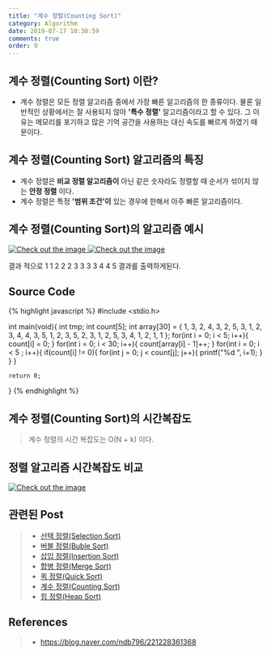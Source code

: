 ```yaml
---
title: "계수 정렬(Counting Sort)"
category: Algorithm
date: 2019-07-17 10:30:59
comments: true
order: 9
---
```


## 계수 정렬(Counting Sort) 이란?
* 계수 정렬은 모든 정렬 알고리즘 중에서 가장 빠른 알고리즘의 한 종류이다. 물론 일반적인 상황에서는 잘 사용되지 않아 __'특수 정렬'__ 알고리즘이라고 할 수 있다. 그 이유는 메모리를 포기하고 많은 기억 공간을 사용하는 대신 속도를 빠르게 하였기 때문이다.


## 계수 정렬(Counting Sort) 알고리즘의 특징
* 계수 정렬은 __비교 정렬 알고리즘이__ 아닌 같은 숫자라도 정렬할 때 순서가 섞이지 않는 __안정 정렬__ 이다.
* 계수 정렬은 특정 __'범위 조건'이__ 있는 경우에 한해서 아주 빠른 알고리즘이다.

## 계수 정렬(Counting Sort)의 알고리즘 예시

<a href="{{ site.baseurl }}{{ site.algorithm_img }}/sort/countingsort1.JPG" data-lightbox="falcon9-large" data-title="Check out the image">
  <img src="{{ site.baseurl }}{{ site.algorithm_img }}/sort/countingsort1.JPG" title="Check out the image">
</a>

<a href="{{ site.baseurl }}{{ site.algorithm_img }}/sort/countingsort2.JPG" data-lightbox="falcon9-large" data-title="Check out the image">
  <img src="{{ site.baseurl }}{{ site.algorithm_img }}/sort/countingsort2.JPG" title="Check out the image">
</a>

결과 적으로 1 1 2 2 2 3 3 3 3 4 4 5 결과를 출력하게된다.


## Source Code

{% highlight javascript %}
#include <stdio.h>

int main(void){
	int tmp;
	int count[5];
	int array[30] = {
		1, 3, 2, 4, 3, 2, 5, 3, 1, 2,
		3, 4, 4, 3, 5, 1, 2, 3, 5, 2,
		3, 1, 2, 5, 3, 4, 1, 2, 1, 1
	};
	for(int i = 0; i < 5; i++){
		count[i] = 0;
	}
	for(int i = 0; i < 30; i++){
		count[array[i] - 1]++;
	}
	for(int i = 0; i < 5 ; i++){
		if(count[i] != 0){
			for(int j = 0; j < count[j]; j++){
				printf("%d ", i+1);
			}
		}
	}
	
	return 0;
} 
{% endhighlight %}


## 계수 정렬(Counting Sort)의 시간복잡도
>
> 계수 정렬의 시간 복잡도는 O(N + k) 이다.
> 


## 정렬 알고리즘 시간복잡도 비교

<a href="{{ site.baseurl }}{{ site.algorithm_img }}/sort/sorting_bigo_comp.JPG" data-lightbox="falcon9-large" data-title="Check out the image">
  <img src="{{ site.baseurl }}{{ site.algorithm_img }}/sort/sorting_bigo_comp.JPG" title="Check out the image">
</a>


## 관련된 Post
> * <a href="{{ site.baseurl }}/Algorithm/2019-07-09-selectionsort">선택 정렬(Selection Sort)<a>
> * <a href="{{ site.baseurl }}/Algorithm/2019-07-10-bubblesort">버블 정렬(Buble Sort)<a>
> * <a href="{{ site.baseurl }}/Algorithm/2019-07-10-insertionsort">삽입 정렬(Insertion Sort)<a>
> * <a href="{{ site.baseurl }}/Algorithm/2019-07-10-mergesort">합병 정렬(Merge Sort)<a>
> * <a href="{{ site.baseurl }}/Algorithm/2019-07-10-quicksort">퀵 정렬(Quick Sort)<a>
> * <a href="{{ site.baseurl }}/Algorithm/2019-07-17-countingsort">계수 정렬(Counting Sort)<a>
> * <a href="{{ site.baseurl }}/Algorithm/2019-07-17-heapsort">힙 정렬(Heap Sort)<a>

## References
> * <a href="https://blog.naver.com/ndb796/221228361368">https://blog.naver.com/ndb796/221228361368<a>

